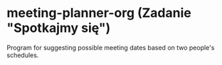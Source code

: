 # meeting-planner-org (Zadanie "Spotkajmy się")
Program for suggesting possible meeting dates based on two people's schedules.
